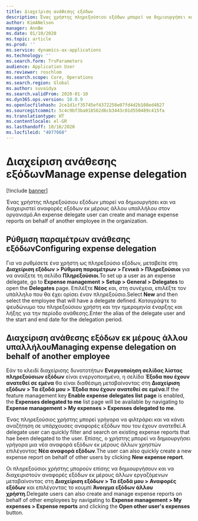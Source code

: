 ```yaml
---
title: Διαχείριση ανάθεσης εξόδων
description: Ένας χρήστης πληρεξούσιου εξόδων μπορεί να δημιουργήσει και να διαχειριστεί αναφορές εξόδων εκ μέρους άλλου υπαλλήλου στον οργανισμό.
author: KimANelson
manager: AnnBe
ms.date: 01/10/2020
ms.topic: article
ms.prod: ''
ms.service: dynamics-ax-applications
ms.technology: ''
ms.search.form: TrvParameters
audience: Application User
ms.reviewer: roschlom
ms.search.scope: Core, Operations
ms.search.region: Global
ms.author: suvaidya
ms.search.validFrom: 2020-01-10
ms.dyn365.ops.version: 10.0.9
ms.openlocfilehash: 2ce1d1cf35745ef4372258e07fd4d2b108ed4827
ms.sourcegitcommit: 5c4c9bf3ba018562d6cb3443c01d550489c415fa
ms.translationtype: HT
ms.contentlocale: el-GR
ms.lasthandoff: 10/16/2020
ms.locfileid: "4077068"
---
```

# <a name="manage-expense-delegation"></a><span data-ttu-id="0615c-103">Διαχείριση ανάθεσης εξόδων</span><span class="sxs-lookup"><span data-stu-id="0615c-103">Manage expense delegation</span></span>

[!include [banner](../includes/banner.md)]

<span data-ttu-id="0615c-104">Ένας χρήστης πληρεξούσιου εξόδων μπορεί να δημιουργήσει και να διαχειριστεί αναφορές εξόδων εκ μέρους άλλου υπαλλήλου στον οργανισμό.</span><span class="sxs-lookup"><span data-stu-id="0615c-104">An expense delegate user can create and manage expense reports on behalf of another employee in the organization.</span></span>

## <a name="configuring-expense-delegation"></a><span data-ttu-id="0615c-105">Ρύθμιση παραμέτρων ανάθεσης εξόδων</span><span class="sxs-lookup"><span data-stu-id="0615c-105">Configuring expense delegation</span></span>

<span data-ttu-id="0615c-106">Για να ρυθμίσετε ένα χρήστη ως πληρεξούσιο εξόδων, μεταβείτε στη **Διαχείριση εξόδων > Ρύθμιση παραμέτρων > Γενικά > Πληρεξούσιοι** για να ανοίξετε τη σελίδα **Πληρεξούσιοι**.</span><span class="sxs-lookup"><span data-stu-id="0615c-106">To set up a user as an expense delegate, go to **Expense management > Setup > General > Delegates** to open the **Delegates** page.</span></span> <span data-ttu-id="0615c-107">Επιλέξτε **Νέος** και, στη συνέχεια, επιλέξτε τον υπάλληλο που θα έχει ορίσει έναν πληρεξούσιο.</span><span class="sxs-lookup"><span data-stu-id="0615c-107">Select **New** and then select the employee that will have a delegate defined.</span></span> <span data-ttu-id="0615c-108">Καταγράψτε το ψευδώνυμο του πληρεξούσιου χρήστη και την ημερομηνία έναρξης και λήξης για την περίοδο ανάθεσης.</span><span class="sxs-lookup"><span data-stu-id="0615c-108">Enter the alias of the delegate user and the start and end date for the delegation period.</span></span>

## <a name="managing-expense-delegation-on-behalf-of-another-employee"></a><span data-ttu-id="0615c-109">Διαχείριση ανάθεσης εξόδων εκ μέρους άλλου υπαλλήλου</span><span class="sxs-lookup"><span data-stu-id="0615c-109">Managing expense delegation on behalf of another employee</span></span>

<span data-ttu-id="0615c-110">Εάν το κλειδί διαχείρισης δυνατοτήτων **Ενεργοποίηση σελίδας λίστας πληρεξούσιων εξόδων** είναι ενεργοποιημένο, η σελίδα **Έξοδα που έχουν ανατεθεί σε εμένα** θα είναι διαθέσιμη μεταβαίνοντας στη **Διαχείριση εξόδων > Τα έξοδά μου > Έξοδα που έχουν ανατεθεί σε εμένα**.</span><span class="sxs-lookup"><span data-stu-id="0615c-110">If the feature management key **Enable expense delegates list page** is enabled, the **Expenses delegated to me** list page will be available by navigating to **Expense management > My expenses > Expenses delegated to me**.</span></span>

<span data-ttu-id="0615c-111">Ένας πληρεξούσιος χρήστης μπορεί γρήγορα να φιλτράρει και να κάνει αναζήτηση σε υπάρχουσες αναφορές εξόδων που του έχουν ανατεθεί.</span><span class="sxs-lookup"><span data-stu-id="0615c-111">A delegate user can quickly filter and search on existing expense reports that hae been delegated to the user.</span></span> <span data-ttu-id="0615c-112">Επίσης, ο χρήστης μπορεί να δημιουργήσει γρήγορα μια νέα αναφορά εξόδων εκ μέρους άλλων χρηστών επιλέγοντας **Νέα αναφορά εξόδων**.</span><span class="sxs-lookup"><span data-stu-id="0615c-112">The user can also quickly create a new expense report on behalf of other users by clicking **New expense report**.</span></span>

<span data-ttu-id="0615c-113">Οι πληρεξούσιοι χρήστης μπορούν επίσης να δημιουργήσουν και να διαχειριστούν αναφορές εξόδων εκ μέρους άλλων εργαζόμενων μεταβαίνοντας στη **Διαχείριση εξόδων > Τα έξοδά μου > Αναφορές εξόδων** και επιλέγοντας το κουμπί **Άνοιγμα εξόδων άλλου χρήστη**.</span><span class="sxs-lookup"><span data-stu-id="0615c-113">Delegate users can also create and manage expense reports on behalf of other employees by navigating to **Expense management > My expenses > Expense reports** and clicking the **Open other user's expenses** button.</span></span>
